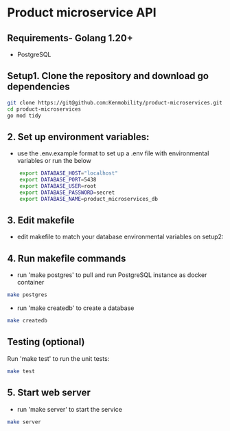 # Product microservice API


## Requirements- Golang 1.20+
- PostgreSQL

## Setup1. Clone the repository and download go dependencies
```bash
git clone https://git@github.com:Kenmobility/product-microservices.git
cd product-microservices
go mod tidy
```
## 2. Set up environment variables:
- use the .env.example format to set up a .env file with environmental variables or run the below
```bash
    export DATABASE_HOST="localhost"
    export DATABASE_PORT=5438
    export DATABASE_USER=root
    export DATABASE_PASSWORD=secret
    export DATABASE_NAME=product_microservices_db
```
## 3. Edit makefile
- edit makefile to match your database environmental variables on setup2:

## 4. Run makefile commands 
- run 'make postgres' to pull and run PostgreSQL instance as docker container
```bash
make postgres
```
- run 'make createdb' to create a database
```bash
make createdb
```
## Testing (optional)

Run 'make test' to run the unit tests:
```bash
make test
```
## 5. Start web server
- run 'make server' to start the service
```bash
make server
```
  
